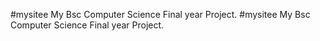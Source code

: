#mysitee My Bsc Computer Science Final year Project.
#mysitee My Bsc Computer Science Final year Project.
